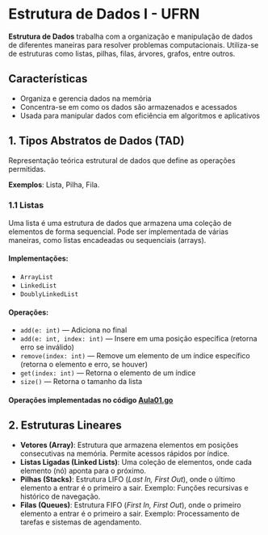# Estrutura de Dados I - UFRN

**Estrutura de Dados** trabalha com a organização e manipulação de dados de diferentes maneiras para resolver problemas computacionais. Utiliza-se de estruturas como listas, pilhas, filas, árvores, grafos, entre outros.

## Características
- Organiza e gerencia dados na memória
- Concentra-se em como os dados são armazenados e acessados
- Usada para manipular dados com eficiência em algoritmos e aplicativos

## 1. Tipos Abstratos de Dados (TAD)
Representação teórica estrutural de dados que define as operações permitidas.

**Exemplos**: Lista, Pilha, Fila.

### 1.1 Listas
Uma lista é uma estrutura de dados que armazena uma coleção de elementos de forma sequencial. Pode ser implementada de várias maneiras, como listas encadeadas ou sequenciais (arrays).

#### Implementações:
- `ArrayList`
- `LinkedList`
- `DoublyLinkedList`

#### Operações:
- `add(e: int)` — Adiciona no final
- `add(e: int, index: int)` — Insere em uma posição específica (retorna erro se inválido)
- `remove(index: int)` — Remove um elemento de um índice específico (retorna o elemento e erro, se houver)
- `get(index: int)` — Retorna o elemento de um índice
- `size()` — Retorna o tamanho da lista

#### Operações implementadas no código [Aula01.go](./Aula01.go)

## 2. Estruturas Lineares
- **Vetores (Array)**: Estrutura que armazena elementos em posições consecutivas na memória. Permite acessos rápidos por índice.
- **Listas Ligadas (Linked Lists)**: Uma coleção de elementos, onde cada elemento (nó) aponta para o próximo.
- **Pilhas (Stacks)**: Estrutura LIFO (*Last In, First Out*), onde o último elemento a entrar é o primeiro a sair. Exemplo: Funções recursivas e histórico de navegação.
- **Filas (Queues)**: Estrutura FIFO (*First In, First Out*), onde o primeiro elemento a entrar é o primeiro a sair. Exemplo: Processamento de tarefas e sistemas de agendamento.
